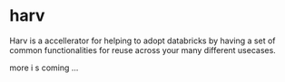 # harv

Harv is a accellerator for helping to adopt databricks by having a set of common functionalities for reuse across your many different usecases. 

more i s coming ...
